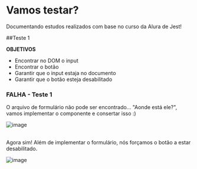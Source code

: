 # Vamos testar?
 Documentando estudos realizados com base no curso da Alura de Jest! 

##Teste 1

<strong> OBJETIVOS </strong>
- Encontrar no DOM o input
- Encontrar o botão
- Garantir que o input estaja no documento
- Garantir que o botão esteja desabilitado

### FALHA - Teste 1
O arquivo de formulário não pode ser encontrado... "Aonde está ele?", vamos implementar o componente e consertar isso :) </br>

![image](https://user-images.githubusercontent.com/83349744/200121822-e6141a2c-4fec-4991-ab4d-d7af9516408a.png)

</br> Agora sim! Além de implementar o formulário, nós forçamos o botão a estar desabilitado.

![image](https://user-images.githubusercontent.com/83349744/200123006-8fbf68ba-9ca1-4392-906b-315b49319980.png)

